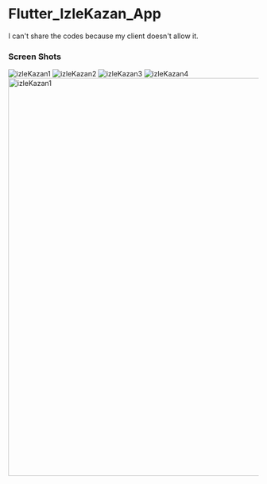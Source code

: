 # Flutter_IzleKazan_App
I can't share the codes because my client doesn't allow it.

### Screen Shots
![izleKazan1](https://user-images.githubusercontent.com/75858218/120122393-2b9cca80-c1b1-11eb-9266-1e32167d652d.jpeg)
![izleKazan2](https://user-images.githubusercontent.com/75858218/120122396-2c356100-c1b1-11eb-84f7-67b9fa03cde5.jpeg)
![izleKazan3](https://user-images.githubusercontent.com/75858218/120122395-2b9cca80-c1b1-11eb-9d01-ec5d16305572.jpeg)
![izleKazan4](https://user-images.githubusercontent.com/75858218/120122392-2a6b9d80-c1b1-11eb-97a3-301892dbd6d0.jpeg)
<img align="left" alt="izleKazan1" width="800" height="800" src="https://user-images.githubusercontent.com/75858218/120122393-2b9cca80-c1b1-11eb-9266-1e32167d652d.jpeg" />
